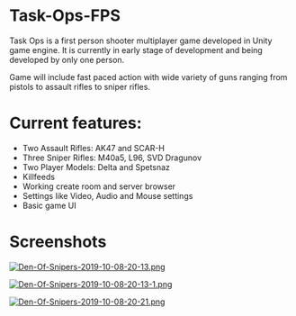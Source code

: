 # Task-Ops-FPS

Task Ops is a first person shooter multiplayer game developed in Unity game engine.
It is currently in early stage of development and being developed by only one person.

Game will include fast paced action with wide variety of guns ranging from pistols to assault rifles to sniper rifles.

# Current features:
- Two Assault Rifles: AK47 and SCAR-H
- Three Sniper Rifles: M40a5, L96, SVD Dragunov
- Two Player Models: Delta and Spetsnaz
- Killfeeds
- Working create room and server browser
- Settings like Video, Audio and Mouse settings
- Basic game UI

# Screenshots
[![Den-Of-Snipers-2019-10-08-20-13.png](https://i.postimg.cc/brNrqVQC/Den-Of-Snipers-2019-10-08-20-13.png)](https://postimg.cc/G8VdQQgG)

[![Den-Of-Snipers-2019-10-08-20-13-1.png](https://i.postimg.cc/x8xC8G50/Den-Of-Snipers-2019-10-08-20-13-1.png)](https://postimg.cc/1VFPYqbT)

[![Den-Of-Snipers-2019-10-08-20-21.png](https://i.postimg.cc/W37tLcJq/Den-Of-Snipers-2019-10-08-20-21.png)](https://postimg.cc/cgrdwjhd)
